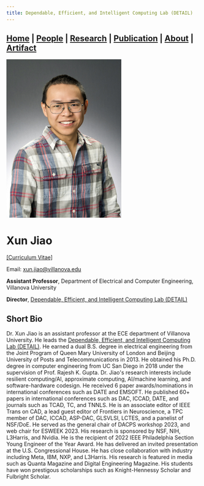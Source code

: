 ```yaml
---
title: Dependable, Efficient, and Intelligent Computing Lab (DETAIL)
---
```

## [Home](../) | [**People**](../people) | [Research](../research) | [Publication](../publication) | [About](../about) | [Artifact](../artifact) 

<img src="../asset/jiao.jpg" alt="Xun Jiao" width="300">

# Xun Jiao 
[[Curriculum Vitae]](../asset/Xun_Jiao_CV.pdf)

Email: [xun.jiao@villanova.edu](mailto:xun.jiao@villanova.edu) 

**Assistant Professor**, Department of Electrical and Computer Engineering, Villanova University 

**Director**, [Dependable, Efficient, and Intelligent Computing Lab (DETAIL)](https://vu-detail.github.io)


## Short Bio
Dr. Xun Jiao is an assistant professor at the ECE department of Villanova University. He leads the [Dependable, Efficient, and Intelligent Computing Lab (DETAIL)](https://vu-detail.github.io). He earned a dual B.S. degree in electrical engineering from the Joint Program of Queen Mary University of London and Beijing University of Posts and Telecommunications in 2013. He obtained his Ph.D. degree in computer engineering from UC San Diego in 2018 under the supervision of Prof. Rajesh K. Gupta. Dr. Jiao's research interests include resilient computing/AI, approximate computing, AI/machine learning, and software-hardware codesign. He received 6 paper awards/nominations in international conferences such as DATE and EMSOFT. He published 60+ papers in international conferences such as DAC, ICCAD, DATE, and journals such as TCAD, TC, and TNNLS. He is an associate editor of IEEE Trans on CAD, a lead guest editor of Frontiers in Neuroscience, a TPC member of DAC, ICCAD, ASP-DAC, GLSVLSI, LCTES, and a panelist of NSF/DoE. He served as the general chair of DACPS workshop 2023, and web chair for ESWEEK 2023. His research is sponsored by NSF, NIH, L3Harris, and Nvidia. He is the recipient of 2022 IEEE Philadelphia Section Young Engineer of the Year Award. He has delivered an invited presentation at the U.S. Congressional House. He has close collaboration with industry including Meta, IBM, NXP, and L3Harris. His research is featured in media such as Quanta Magazine and Digital Engineering Magazine. His students have won prestigous scholarships such as Knight-Hennessy Scholar and Fulbright Scholar.


<!---
*Fun Fact*:
He has delivered an invited presentation at U.S. Congressional House, which "[received a lot of good feedback from both sides of the aisle](https://www1.villanova.edu/villanova/engineering/newsevents/newsarchives/2020/faculty-research/Sudler-Blockchain.html)".
-->

<!---
## Fun Facts
Born and Raised in [[Nanchang, Jiangxi Province, China]](https://en.wikipedia.org/wiki/Nanchang)

Dog (Sunny) lover: <br />
[[D.C. National Mall]](https://photos.app.goo.gl/LmGYDaYWviGyqfeW8) <br />
[[D.C. Cherry Blossoms]](https://photos.app.goo.gl/USZGiBTi3htQSCVr9) <br />
[[Chicago Skyline]](https://photos.app.goo.gl/DKareugfgCAmetgWA) <br />
[[Crater Lake]](https://photos.app.goo.gl/VtddnniGVB1cfqoH9) <br />
[[Philadelphia Winter]](https://photos.app.goo.gl/TKpmeyibXpVa7ff98) <br />
[[San Diego Balboa Park]](https://photos.app.goo.gl/ujHiFq35odoUhCeg7) <br />
[[Age < 1]](https://photos.app.goo.gl/RvwjBzn1ZirqjYU19) <br />
[[First Day at Home]](https://photos.app.goo.gl/x8yXzYkdazxyJVzY7)
-->

